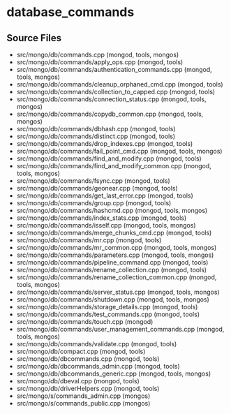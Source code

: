 # database\_commands

## Source Files

- src/mongo/db/commands.cpp   (mongod, tools, mongos)
- src/mongo/db/commands/apply\_ops.cpp   (mongod, tools)
- src/mongo/db/commands/authentication\_commands.cpp   (mongod, tools, mongos)
- src/mongo/db/commands/cleanup\_orphaned\_cmd.cpp   (mongod, tools)
- src/mongo/db/commands/collection\_to\_capped.cpp   (mongod, tools)
- src/mongo/db/commands/connection\_status.cpp   (mongod, tools, mongos)
- src/mongo/db/commands/copydb\_common.cpp   (mongod, tools, mongos)
- src/mongo/db/commands/dbhash.cpp   (mongod, tools)
- src/mongo/db/commands/distinct.cpp   (mongod, tools)
- src/mongo/db/commands/drop\_indexes.cpp   (mongod, tools)
- src/mongo/db/commands/fail\_point\_cmd.cpp   (mongod, tools, mongos)
- src/mongo/db/commands/find\_and\_modify.cpp   (mongod, tools)
- src/mongo/db/commands/find\_and\_modify\_common.cpp   (mongod, tools, mongos)
- src/mongo/db/commands/fsync.cpp   (mongod, tools)
- src/mongo/db/commands/geonear.cpp   (mongod, tools)
- src/mongo/db/commands/get\_last\_error.cpp   (mongod, tools)
- src/mongo/db/commands/group.cpp   (mongod, tools)
- src/mongo/db/commands/hashcmd.cpp   (mongod, tools, mongos)
- src/mongo/db/commands/index\_stats.cpp   (mongod, tools)
- src/mongo/db/commands/isself.cpp   (mongod, tools, mongos)
- src/mongo/db/commands/merge\_chunks\_cmd.cpp   (mongod, tools)
- src/mongo/db/commands/mr.cpp   (mongod, tools)
- src/mongo/db/commands/mr\_common.cpp   (mongod, tools, mongos)
- src/mongo/db/commands/parameters.cpp   (mongod, tools, mongos)
- src/mongo/db/commands/pipeline\_command.cpp   (mongod, tools)
- src/mongo/db/commands/rename\_collection.cpp   (mongod, tools)
- src/mongo/db/commands/rename\_collection\_common.cpp   (mongod, tools, mongos)
- src/mongo/db/commands/server\_status.cpp   (mongod, tools, mongos)
- src/mongo/db/commands/shutdown.cpp   (mongod, tools, mongos)
- src/mongo/db/commands/storage\_details.cpp   (mongod, tools)
- src/mongo/db/commands/test\_commands.cpp   (mongod, tools)
- src/mongo/db/commands/touch.cpp   (mongod)
- src/mongo/db/commands/user\_management\_commands.cpp   (mongod, tools, mongos)
- src/mongo/db/commands/validate.cpp   (mongod, tools)
- src/mongo/db/compact.cpp   (mongod, tools)
- src/mongo/db/dbcommands.cpp   (mongod, tools)
- src/mongo/db/dbcommands\_admin.cpp   (mongod, tools)
- src/mongo/db/dbcommands\_generic.cpp   (mongod, tools, mongos)
- src/mongo/db/dbeval.cpp   (mongod, tools)
- src/mongo/db/driverHelpers.cpp   (mongod, tools)
- src/mongo/s/commands\_admin.cpp   (mongos)
- src/mongo/s/commands\_public.cpp   (mongos)
